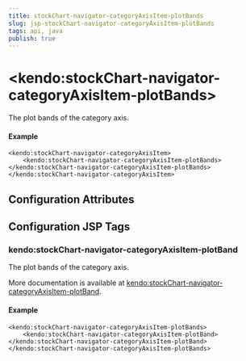 ```yaml
---
title: stockChart-navigator-categoryAxisItem-plotBands
slug: jsp-stockChart-navigator-categoryAxisItem-plotBands
tags: api, java
publish: true
---
```


# \<kendo:stockChart-navigator-categoryAxisItem-plotBands\>

The plot bands of the category axis.

#### Example
    <kendo:stockChart-navigator-categoryAxisItem>
        <kendo:stockChart-navigator-categoryAxisItem-plotBands></kendo:stockChart-navigator-categoryAxisItem-plotBands>
    </kendo:stockChart-navigator-categoryAxisItem>

## Configuration Attributes


##  Configuration JSP Tags

### kendo:stockChart-navigator-categoryAxisItem-plotBand

The plot bands of the category axis.

More documentation is available at [kendo:stockChart-navigator-categoryAxisItem-plotBand](stockchart/navigator-categoryaxisitem-plotband).

#### Example

    <kendo:stockChart-navigator-categoryAxisItem-plotBands>
        <kendo:stockChart-navigator-categoryAxisItem-plotBand></kendo:stockChart-navigator-categoryAxisItem-plotBand>
    </kendo:stockChart-navigator-categoryAxisItem-plotBands>


